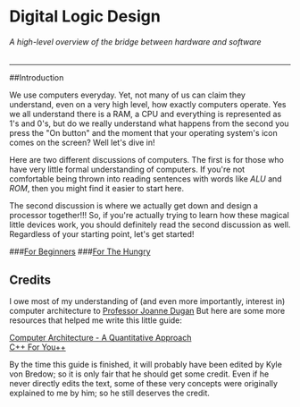# Digital Logic Design

###### A high-level overview of the bridge between hardware and software
-------



##Introduction 

We use computers everyday. Yet, not many of us can claim they understand, even on a very high level, how exactly computers operate. Yes we all understand there is a RAM, a CPU and everything is represented as 1's and 0's, but do we really understand what happens from the second you press the "On button" and the moment that your operating system's icon comes on the screen? Well let's dive in!

Here are two different discussions of computers. The first is for those who have very little formal understanding of computers. If you're not comfortable being thrown into reading sentences with words like _ALU_ and _ROM_, then you might find it easier to start here.

The second discussion is where we actually get down and design a processor together!!! So, if you're actually trying to learn how these magical little devices work, you should definitely read the second discussion as well. Regardless of your starting point, let's get started!

###[For Beginners](/beginner.md)
###[For The Hungry](/advanced.md)


## Credits
I owe most of my understanding of (and even more importantly, interest in) computer architecture to [Professor Joanne Dugan](http://www.ece.virginia.edu/faculty/dugan.html) But here are some more resources that helped me write this little guide:

[Computer Architecture - A Quantitative Approach](http://www.amazon.com/Computer-Architecture-Fifth-Edition-Quantitative/dp/012383872X)  
[C++ For You++](http://www.amazon.com/You-Introduction-Programming-Computer-Science/dp/0965485390)

By the time this guide is finished, it will probably have been edited by Kyle von Bredow; so it is only fair that he should get some credit. Even if he never directly edits the text, some of these very concepts were originally explained to me by him; so he still deserves the credit.
